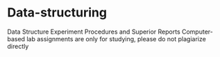 # Data-structuring
 Data Structure Experiment Procedures and Superior Reports
Computer-based lab assignments are only for studying, please do not plagiarize directly
